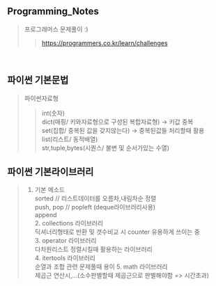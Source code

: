 ## Programming_Notes
> 프로그래머스 문제풀이 :)
>> https://programmers.co.kr/learn/challenges
  
<br>    

## 파이썬 기본문법
>  파이썬자료형
>>  int(숫자)  
    dict(매핑/ 키와자료형으로 구성된 복합자료형) -> 키값 중복  
    set(집합/ 중복된 값을 갖지않는다) -> 중복된값들 처리할때 활용  
    list(리스트/ 동적배열)  
    str,tuple,bytes(시퀀스/ 불변 및 순서가있는 수열)
    
## 파이썬 기본라이브러리


>   1. 기본 메소드  
     sorted // 리스트데이터를 오름차,내림차순 정렬  
     push, pop // popleft (deque라이브러리사용)  
     append  
     2. collections 라이브러리  
     딕셔너리형태로 반환 및  갯수비교 시 counter 유용하게 쓰이는 중  
     3. operator 라이브러리  
     다차원리스트 정렬시킬때 활용하는 라이브러리   
     4. itertools 라이브러리    
     순열과 조합 관련 문제풀때 용이
     5. math 라이브러리  
     제곱근 연산시,...(소수판별할때 제곱근으로 판별해야함 => 시간초과)
